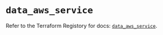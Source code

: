 # `data_aws_service`

Refer to the Terraform Registory for docs: [`data_aws_service`](https://registry.terraform.io/providers/hashicorp/aws/5.14.0/docs/data-sources/service).
